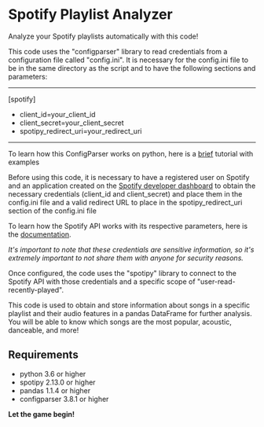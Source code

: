 # Spotify Playlist Analyzer

Analyze your Spotify playlists automatically with this code!

This code uses the "configparser" library to read credentials from a configuration file called "config.ini". It is necessary for the config.ini file to be in the same directory as the script and to have the following sections and parameters:

------------------------

[spotify]
- client_id=your_client_id
- client_secret=your_client_secret
- spotipy_redirect_uri=your_redirect_uri

------------------------
To learn how this ConfigParser works on python, here is a [brief](https://www.onlinetutorialspoint.com/python/python-how-to-read-config-ini-files.html) tutorial with examples


Before using this code, it is necessary to have a registered user on Spotify and an application created on the [Spotify developer dashboard](https://developer.spotify.com/dashboard/applications) to obtain the necessary credentials (client_id and client_secret) and place them in the config.ini file and a valid redirect URL to place in the spotipy_redirect_uri section of the config.ini file

To learn how the Spotify API works with its respective parameters, here is the [documentation](https://developer.spotify.com/documentation/web-api/).

*It's important to note that these credentials are sensitive information, so it's extremely important to not share them with anyone for security reasons.*

Once configured, the code uses the "spotipy" library to connect to the Spotify API with those credentials and a specific scope of "user-read-recently-played".

This code is used to obtain and store information about songs in a specific playlist and their audio features in a pandas DataFrame for further analysis. You will be able to know which songs are the most popular, acoustic, danceable, and more!

## Requirements

* python 3.6 or higher
* spotipy 2.13.0 or higher
* pandas 1.1.4 or higher
* configparser 3.8.1 or higher

**Let the game begin!**
